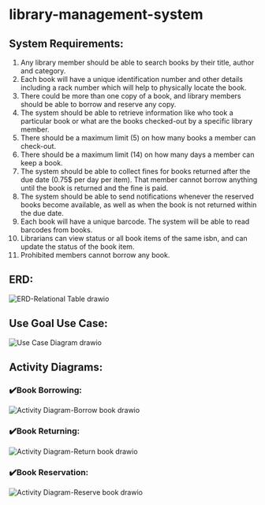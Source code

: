 # library-management-system

## System Requirements:
1. Any library member should be able to search books by their title, author and category.
2. Each book will have a unique identification number and other details including a rack number which will help to physically locate the book.
3. There could be more than one copy of a book, and library members should be able to borrow and reserve any copy.
4. The system should be able to retrieve information like who took a particular book or what are the books checked-out by a specific library member.
5. There should be a maximum limit (5) on how many books a member can check-out.
6. There should be a maximum limit (14) on how many days a member can keep a book.
7. The system should be able to collect fines for books returned after the due date (0.75$ per day per item). That member cannot borrow anything until the book is returned and the fine is paid.
8. The system should be able to send notifications whenever the reserved books become available, as well as when the book is not returned within the due date.
9. Each book will have a unique barcode. The system will be able to read barcodes from books.
10. Librarians can view status or all book items of the same isbn, and can update the status of the book item.
11. Prohibited members cannot borrow any book.

## ERD:
![ERD-Relational Table drawio](https://user-images.githubusercontent.com/74888302/205892573-b3caa451-902a-4625-94ed-f5a626fb84d5.png)

## Use Goal Use Case:
![Use Case Diagram drawio](https://user-images.githubusercontent.com/74888302/205892410-c41de2d2-c57d-4c18-85bb-999def6c9d8e.png)

## Activity Diagrams:
### ✔️Book Borrowing:
![Activity Diagram-Borrow book drawio](https://user-images.githubusercontent.com/74888302/205892684-fac25cca-5cdc-41f6-9a3c-5e4eb9e830af.png)

### ✔️Book Returning:
![Activity Diagram-Return book drawio](https://user-images.githubusercontent.com/74888302/205892744-58a27d8f-18ae-4e43-b122-4d146580b9ba.png)

### ✔️Book Reservation:
![Activity Diagram-Reserve book drawio](https://user-images.githubusercontent.com/74888302/205892789-4cfd525b-c216-4291-9372-103d96194fb9.png)
